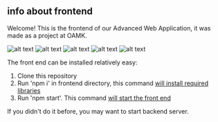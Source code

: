 ## info about frontend
Welcome!
This is the frontend of our Advanced Web Application, it was made as a project at OAMK.

![alt text](https://github.com/Data-Jugglers/React-Frontend/blob/main/README-pics/frontend_1.png?raw=true)
![alt text](https://github.com/Data-Jugglers/React-Frontend/blob/main/README-pics/frontend_2.png?raw=true)
![alt text](https://github.com/Data-Jugglers/React-Frontend/blob/main/README-pics/frontend_3.png?raw=true)
![alt text](https://github.com/Data-Jugglers/React-Frontend/blob/main/README-pics/frontend_4.png?raw=true)
![alt text](https://github.com/Data-Jugglers/React-Frontend/blob/main/README-pics/frontend_5.png?raw=true)

The front end can be installed relatively easy: 
1. Clone this repository
2. Run 'npm i' in frontend directory, this command [will install required libraries](https://manpages.org/npm-install) 
3. Run 'npm start'. This command [will start the front end](https://man.archlinux.org/man/npm-start.1)

If you didn't do it before, you may want to start backend server.
